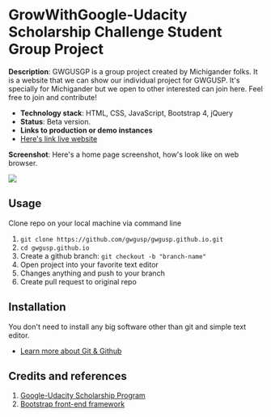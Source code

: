 # GrowWithGoogle-Udacity Scholarship Challenge Student Group Project

**Description**:  GWGUSGP is a group project created by Michigander folks. It is a website that we can show our individual project for GWGUSP.
It's specially for Michigander but we open to other interested can join here. Feel free to join and contribute!

  - **Technology stack**: HTML, CSS, JavaScript, Bootstrap 4, jQuery
  - **Status**: Beta version.
  - **Links to production or demo instances**
  - [Here's link live website](https://gwgusp.github.io)


**Screenshot**: Here's a home page screenshot, how's look like on web browser.

![](https://gwgusp.github.io/assets/img/screenshot.PNG)

## Usage

Clone repo on your local machine via command line
1. `git clone https://github.com/gwgusp/gwgusp.github.io.git`
2. `cd gwgusp.github.io`
3. Create a github branch: `git checkout -b "branch-name"`
4. Open project into your favorite text editor 
5. Changes anything and push to your branch 
6. Create pull request to original repo

## Installation

You don't need to install any big software other than git and simple text editor.
- [Learn more about Git & Github](https://medium.freecodecamp.org/a-developers-introduction-to-github-1034fa55c0db)

## Credits and references

1. [Google-Udacity Scholarship Program](https//www.udacity.com)
2. [Bootstrap front-end framework](https://www.getbootstrap.com)

